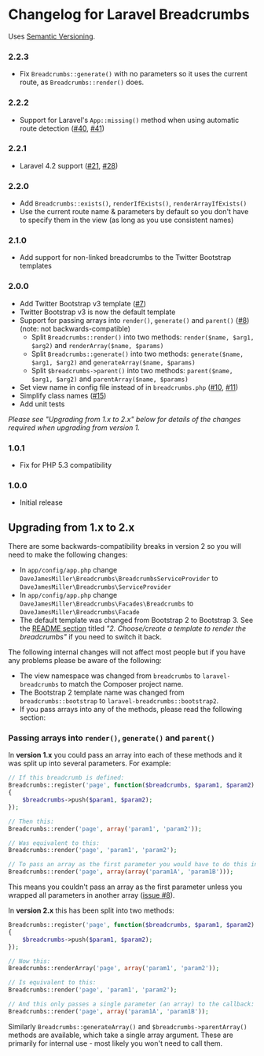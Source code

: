 # Changelog for Laravel Breadcrumbs

Uses [Semantic Versioning](http://semver.org/).

### 2.2.3

- Fix `Breadcrumbs::generate()` with no parameters so it uses the current route,
  as `Breadcrumbs::render()` does.

### 2.2.2

- Support for Laravel's `App::missing()` method when using automatic route detection
  ([#40](https://github.com/davejamesmiller/laravel-breadcrumbs/issues/40),
  [#41](https://github.com/davejamesmiller/laravel-breadcrumbs/pull/41))

### 2.2.1

- Laravel 4.2 support
  ([#21](https://github.com/davejamesmiller/laravel-breadcrumbs/issues/21),
  [#28](https://github.com/davejamesmiller/laravel-breadcrumbs/pull/28))

### 2.2.0

- Add `Breadcrumbs::exists()`, `renderIfExists()`, `renderArrayIfExists()`
- Use the current route name & parameters by default so you don't have to
  specify them in the view (as long as you use consistent names)

### 2.1.0

- Add support for non-linked breadcrumbs to the Twitter Bootstrap templates

### 2.0.0

- Add Twitter Bootstrap v3 template
  ([#7](https://github.com/davejamesmiller/laravel-breadcrumbs/issues/7))
- Twitter Bootstrap v3 is now the default template
- Support for passing arrays into `render()`, `generate()` and `parent()`
  ([#8](https://github.com/davejamesmiller/laravel-breadcrumbs/issues/8)) (note: not backwards-compatible)
    - Split `Breadcrumbs::render()` into two methods: `render($name, $arg1, $arg2)` and `renderArray($name, $params)`
    - Split `Breadcrumbs::generate()` into two methods: `generate($name, $arg1, $arg2)` and `generateArray($name, $params)`
    - Split `$breadcrumbs->parent()` into two methods: `parent($name, $arg1, $arg2)` and `parentArray($name, $params)`
- Set view name in config file instead of in `breadcrumbs.php`
  ([#10](https://github.com/davejamesmiller/laravel-breadcrumbs/issues/10),
  [#11](https://github.com/davejamesmiller/laravel-breadcrumbs/issues/11))
- Simplify class names ([#15](https://github.com/davejamesmiller/laravel-breadcrumbs/issues/15))
- Add unit tests

*Please see "Upgrading from 1.x to 2.x" below for details of the changes
required when upgrading from version 1.*

### 1.0.1

- Fix for PHP 5.3 compatibility

### 1.0.0

- Initial release

## Upgrading from 1.x to 2.x

There are some backwards-compatibility breaks in version 2 so you will need to
make the following changes:

- In `app/config/app.php` change `DaveJamesMiller\Breadcrumbs\BreadcrumbsServiceProvider` to `DaveJamesMiller\Breadcrumbs\ServiceProvider`
- In `app/config/app.php` change `DaveJamesMiller\Breadcrumbs\Facades\Breadcrumbs` to `DaveJamesMiller\Breadcrumbs\Facade`
- The default template was changed from Bootstrap 2 to Bootstrap 3. See the [README section](README.md#2-choosecreate-a-template-to-render-the-breadcrumbs) titled *"2. Choose/create a template to render the breadcrumbs"* if you need to switch it back.

The following internal changes will not affect most people but if you have any
problems please be aware of the following:

- The view namespace was changed from `breadcrumbs` to `laravel-breadcrumbs` to
  match the Composer project name.
- The Bootstrap 2 template name was changed from `breadcrumbs::bootstrap` to
  `laravel-breadcrumbs::bootstrap2`.
- If you pass arrays into any of the methods, please read the following section:

### Passing arrays into `render()`, `generate()` and `parent()`

In **version 1.x** you could pass an array into each of these methods and it was
split up into several parameters. For example:

```php
// If this breadcrumb is defined:
Breadcrumbs::register('page', function($breadcrumbs, $param1, $param2)
{
    $breadcrumbs->push($param1, $param2);
});

// Then this:
Breadcrumbs::render('page', array('param1', 'param2'));

// Was equivalent to this:
Breadcrumbs::render('page', 'param1', 'param2');

// To pass an array as the first parameter you would have to do this instead:
Breadcrumbs::render('page', array(array('param1A', 'param1B')));
```

This means you couldn't pass an array as the first parameter unless you wrapped
all parameters in another array
([issue #8](https://github.com/davejamesmiller/laravel-breadcrumbs/issues/8)).

In **version 2.x** this has been split into two methods:

```php
Breadcrumbs::register('page', function($breadcrumbs, $param1, $param2)
{
    $breadcrumbs->push($param1, $param2);
});

// Now this:
Breadcrumbs::renderArray('page', array('param1', 'param2'));

// Is equivalent to this:
Breadcrumbs::render('page', 'param1', 'param2');

// And this only passes a single parameter (an array) to the callback:
Breadcrumbs::render('page', array('param1A', 'param1B'));
```

Similarly `Breadcrumbs::generateArray()` and `$breadcrumbs->parentArray()`
methods are available, which take a single array argument. These are primarily
for internal use - most likely you won't need to call them.
